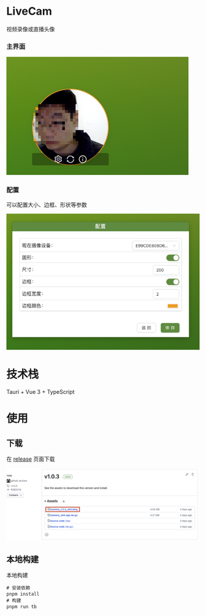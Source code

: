 # LiveCam

视频录像或直播头像
### 主界面
<img src="public/imgs/preview.jpg"/>

### 配置
可以配置大小、边框、形状等参数

<img src="public/imgs/config.jpg"/>



# 技术栈

Tauri + Vue 3 + TypeScript


# 使用

## 下载

在 [release](https://github.com/wflixu/icamera/releases) 页面下载

<img src="public/imgs/download.jpg"/>



## 本地构建

本地构建

```shell
# 安装依赖
pnpm install
# 构建
pnpm run tb

```